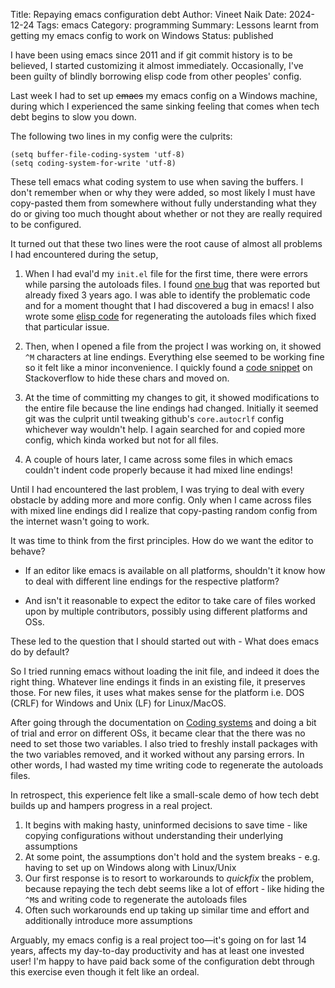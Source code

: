 Title: Repaying emacs configuration debt
Author: Vineet Naik
Date: 2024-12-24
Tags: emacs
Category: programming
Summary: Lessons learnt from getting my emacs config to work on Windows
Status: published

I have been using emacs since 2011 and if git commit history is to be
believed, I started customizing it almost immediately.  Occasionally,
I've been guilty of blindly borrowing elisp code from other peoples'
config.

Last week I had to set up <s>emacs</s> my emacs config on a Windows
machine, during which I experienced the same sinking feeling that comes
when tech debt begins to slow you down.

The following two lines in my config were the culprits:

```elisp
(setq buffer-file-coding-system 'utf-8)
(setq coding-system-for-write 'utf-8)
```

These tell emacs what coding system to use when saving the buffers. I
don't remember when or why they were added, so most likely I must have
copy-pasted them from somewhere without fully understanding what they
do or giving too much thought about whether or not they are really
required to be configured.

It turned out that these two lines were the root cause of almost all
problems I had encountered during the setup,

1. When I had eval'd my `init.el` file for the first time, there were
   errors while parsing the autoloads files. I found [one
   bug](https://lists.gnu.org/archive/html/bug-gnu-emacs/2022-01/msg01721.html)
   that was reported but already fixed 3 years ago. I was able to
   identify the problematic code and for a moment thought that I had
   discovered a bug in emacs! I also wrote some [elisp
   code](https://github.com/naiquevin/emacs-config/blob/master/win-regen-autoloads.el)
   for regenerating the autoloads files which fixed that particular
   issue.

2. Then, when I opened a file from the project I was working on, it
   showed `^M` characters at line endings. Everything else seemed to
   be working fine so it felt like a minor inconvenience. I quickly
   found a [code snippet](https://stackoverflow.com/a/750933) on
   Stackoverflow to hide these chars and moved on.

3. At the time of committing my changes to git, it showed
   modifications to the entire file because the line endings had
   changed. Initially it seemed git was the culprit until tweaking
   github's `core.autocrlf` config whichever way wouldn't help. I
   again searched for and copied more config, which kinda worked but
   not for all files.

4. A couple of hours later, I came across some files in which emacs
   couldn't indent code properly because it had mixed line endings!

Until I had encountered the last problem, I was trying to deal with
every obstacle by adding more and more config. Only when I came across
files with mixed line endings did I realize that copy-pasting random
config from the internet wasn't going to work.

It was time to think from the first principles. How do we want the
editor to behave?

- If an editor like emacs is available on all platforms, shouldn't it
  know how to deal with different line endings for the respective
  platform?

- And isn't it reasonable to expect the editor to take care of files
  worked upon by multiple contributors, possibly using different
  platforms and OSs.

These led to the question that I should started out with - What does
emacs do by default?

So I tried running emacs without loading the init file, and indeed it
does the right thing. Whatever line endings it finds in an existing
file, it preserves those. For new files, it uses what makes sense for
the platform i.e. DOS (CRLF) for Windows and Unix (LF) for
Linux/MacOS.

After going through the documentation on [Coding
systems](https://www.gnu.org/software/emacs/manual/html_node/emacs/Coding-Systems.html)
and doing a bit of trial and error on different OSs, it became clear
that the there was no need to set those two variables. I also tried to
freshly install packages with the two variables removed, and it worked
without any parsing errors. In other words, I had wasted my time
writing code to regenerate the autoloads files.

In retrospect, this experience felt like a small-scale demo of how
tech debt builds up and hampers progress in a real project.

1. It begins with making hasty, uninformed decisions to save time -
   like copying configurations without understanding their underlying
   assumptions
2. At some point, the assumptions don't hold and the system breaks -
   e.g. having to set up on Windows along with Linux/Unix
3. Our first response is to resort to workarounds to _quickfix_ the
   problem, because repaying the tech debt seems like a lot of
   effort - like hiding the `^M`s and writing code to regenerate the
   autoloads files
4. Often such workarounds end up taking up similar time and effort and
   additionally introduce more assumptions

Arguably, my emacs config is a real project too&mdash;it's going on
for last 14 years, affects my day-to-day productivity and has at least
one invested user! I'm happy to have paid back some of the
configuration debt through this exercise even though it felt like an
ordeal.
